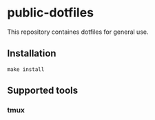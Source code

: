 # public-dotfiles

This repository containes dotfiles for general use.


## Installation
```
make install
```

## Supported tools
### tmux
